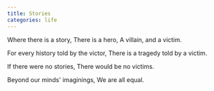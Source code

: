 ```yaml
---
title: Stories
categories: life
---
```

Where there is a story,
There is a hero,
A villain,
and a victim.

For every history told by the victor,
There is a tragedy told by a victim.

If there were no stories,
There would be no victims.

Beyond our minds' imaginings,
We are all equal.
